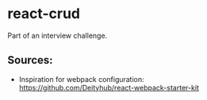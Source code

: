# react-crud

Part of an interview challenge.

## Sources:
- Inspiration for webpack configuration:
https://github.com/Deityhub/react-webpack-starter-kit